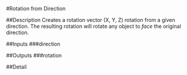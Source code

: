 #Rotation from Direction

##Description
Creates a rotation vector (X, Y, Z) rotation from a given direction.
The resulting rotation will rotate any object to *face* the original 
direction.

##Inputs
###direction


##Outputs
###rotation


##Detail

